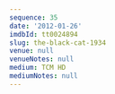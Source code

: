 ```yaml
---
sequence: 35
date: '2012-01-26'
imdbId: tt0024894
slug: the-black-cat-1934
venue: null
venueNotes: null
medium: TCM HD
mediumNotes: null
---
```


